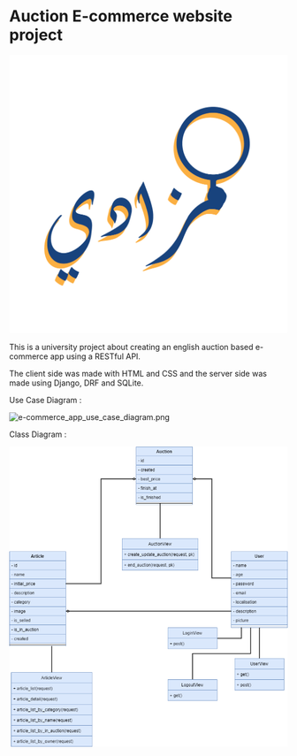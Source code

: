 # Auction E-commerce website project



![mazadi.png](readMeContent/images/mazadi.png?raw=true)

This is a university project about creating an english auction based e-commerce app using a RESTful API.

The client side was made with HTML and CSS and the server side was made using Django, DRF and SQLite.


Use Case Diagram :



![e-commerce_app_use_case_diagram.png](readMeContent/images/e-commerce_app%20_use_case_diagram?raw=true)



Class Diagram :



![e-commerce_app_class_diagram.png](readMeContent/images/e-commerce_app_class_diagram.png?raw=true)

